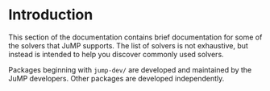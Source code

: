 # Introduction

This section of the documentation contains brief documentation for some of the
solvers that JuMP supports. The list of solvers is not exhaustive, but instead
is intended to help you discover commonly used solvers.

Packages beginning with `jump-dev/` are developed and maintained by the
JuMP developers. Other packages are developed independently.
